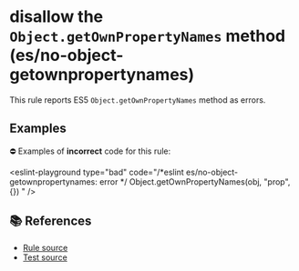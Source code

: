 # disallow the `Object.getOwnPropertyNames` method (es/no-object-getownpropertynames)

This rule reports ES5 `Object.getOwnPropertyNames` method as errors.

## Examples

⛔ Examples of **incorrect** code for this rule:

<eslint-playground type="bad" code="/*eslint es/no-object-getownpropertynames: error */
Object.getOwnPropertyNames(obj, "prop", {})
" />

## 📚 References

- [Rule source](https://github.com/mysticatea/eslint-plugin-es/blob/v2.0.0/lib/rules/no-object-getownpropertynames.js)
- [Test source](https://github.com/mysticatea/eslint-plugin-es/blob/v2.0.0/tests/lib/rules/no-object-getownpropertynames.js)
